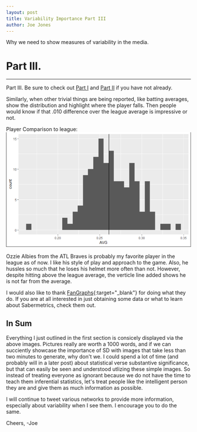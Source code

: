 ```yaml
---
layout: post
title: Variability Importance Part III
author: Joe Jones
---
```


Why we need to show measures of variability in the media.  

# Part III.
-----

Part III. Be sure to check out [Part I](https://josephjonesphd.com/Variability1/) and [Part II](https://josephjonesphd.com/Variability2/) if you have not already.

Similarly, when other trivial things are being reported, like batting averages, show the distribution and highlight where the player falls. Then people would know if that .010 difference over the league average is impressive or not. 

Player Comparison to league:
![Ozzie](../images/Ozzie.png "Ozzie Albies")

Ozzie Albies from the ATL Braves is probably my favorite player in the league as of now. I like his style of play and approach to the game. Also, he hussles so much that he loses his helmet more often than not. However, despite hitting above the league average, the verticle line added shows he is not far from the average. 

I would also like to thank [FanGraphs][fangraphs link]{:target="_blank"} for doing what they do. If you are at all interested in just obtaining some data or what to learn about Sabermetrics, check them out.

## In Sum

Everything I just outlined in the first section is consicely displayed via the above images. Pictures really are worth a 1000 words, and if we can succiently showcase the importance of SD with images that take less than two minutes to generate, why don't we. I could spend a lot of time (and probably will in a later post) about statistical verse substantive significance, but that can easily be seen and understood utlizing these simple images. So instead of treating everyone as ignorant because we do not have the time to teach them inferential statistics, let's treat people like the intelligent person they are and give them as much information as possible.

I will continue to tweet various networks to provide more information, especially about variability when I see them. I encourage you to do the same. 

Cheers,
-Joe

[fangraphs link]: https://www.fangraphs.com